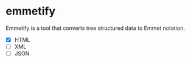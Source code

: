 # emmetify

Emmetify is a tool that converts tree structured data to Emmet notation.

- [x] HTML
- [ ] XML
- [ ] JSON
